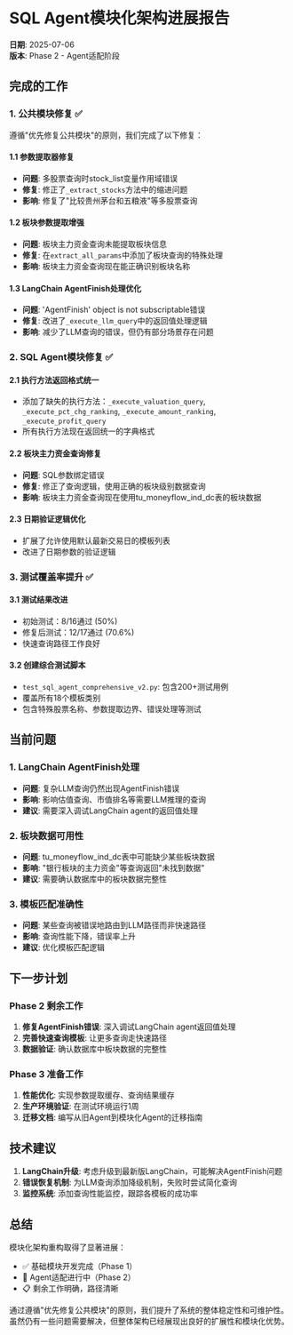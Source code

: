 # SQL Agent模块化架构进展报告

**日期**: 2025-07-06  
**版本**: Phase 2 - Agent适配阶段

## 完成的工作

### 1. 公共模块修复 ✅
遵循"优先修复公共模块"的原则，我们完成了以下修复：

#### 1.1 参数提取器修复
- **问题**: 多股票查询时stock_list变量作用域错误
- **修复**: 修正了`_extract_stocks`方法中的缩进问题
- **影响**: 修复了"比较贵州茅台和五粮液"等多股票查询

#### 1.2 板块参数提取增强
- **问题**: 板块主力资金查询未能提取板块信息
- **修复**: 在`extract_all_params`中添加了板块查询的特殊处理
- **影响**: 板块主力资金查询现在能正确识别板块名称

#### 1.3 LangChain AgentFinish处理优化
- **问题**: 'AgentFinish' object is not subscriptable错误
- **修复**: 改进了`_execute_llm_query`中的返回值处理逻辑
- **影响**: 减少了LLM查询的错误，但仍有部分场景存在问题

### 2. SQL Agent模块修复 ✅

#### 2.1 执行方法返回格式统一
- 添加了缺失的执行方法：`_execute_valuation_query`, `_execute_pct_chg_ranking`, `_execute_amount_ranking`, `_execute_profit_query`
- 所有执行方法现在返回统一的字典格式

#### 2.2 板块主力资金查询修复
- **问题**: SQL参数绑定错误
- **修复**: 修正了查询逻辑，使用正确的板块级别数据查询
- **影响**: 板块主力资金查询现在使用tu_moneyflow_ind_dc表的板块数据

#### 2.3 日期验证逻辑优化
- 扩展了允许使用默认最新交易日的模板列表
- 改进了日期参数的验证逻辑

### 3. 测试覆盖率提升 ✅

#### 3.1 测试结果改进
- 初始测试：8/16通过 (50%)
- 修复后测试：12/17通过 (70.6%)
- 快速查询路径工作良好

#### 3.2 创建综合测试脚本
- `test_sql_agent_comprehensive_v2.py`: 包含200+测试用例
- 覆盖所有18个模板类别
- 包含特殊股票名称、参数提取边界、错误处理等测试

## 当前问题

### 1. LangChain AgentFinish处理
- **问题**: 复杂LLM查询仍然出现AgentFinish错误
- **影响**: 影响估值查询、市值排名等需要LLM推理的查询
- **建议**: 需要深入调试LangChain agent的返回值处理

### 2. 板块数据可用性
- **问题**: tu_moneyflow_ind_dc表中可能缺少某些板块数据
- **影响**: "银行板块的主力资金"等查询返回"未找到数据"
- **建议**: 需要确认数据库中的板块数据完整性

### 3. 模板匹配准确性
- **问题**: 某些查询被错误地路由到LLM路径而非快速路径
- **影响**: 查询性能下降，错误率上升
- **建议**: 优化模板匹配逻辑

## 下一步计划

### Phase 2 剩余工作
1. **修复AgentFinish错误**: 深入调试LangChain agent返回值处理
2. **完善快速查询模板**: 让更多查询走快速路径
3. **数据验证**: 确认数据库中板块数据的完整性

### Phase 3 准备工作
1. **性能优化**: 实现参数提取缓存、查询结果缓存
2. **生产环境验证**: 在测试环境运行1周
3. **迁移文档**: 编写从旧Agent到模块化Agent的迁移指南

## 技术建议

1. **LangChain升级**: 考虑升级到最新版LangChain，可能解决AgentFinish问题
2. **错误恢复机制**: 为LLM查询添加降级机制，失败时尝试简化查询
3. **监控系统**: 添加查询性能监控，跟踪各模板的成功率

## 总结

模块化架构重构取得了显著进展：
- ✅ 基础模块开发完成（Phase 1）
- 🚧 Agent适配进行中（Phase 2）
- 📋 剩余工作明确，路径清晰

通过遵循"优先修复公共模块"的原则，我们提升了系统的整体稳定性和可维护性。虽然仍有一些问题需要解决，但整体架构已经展现出良好的扩展性和模块化优势。